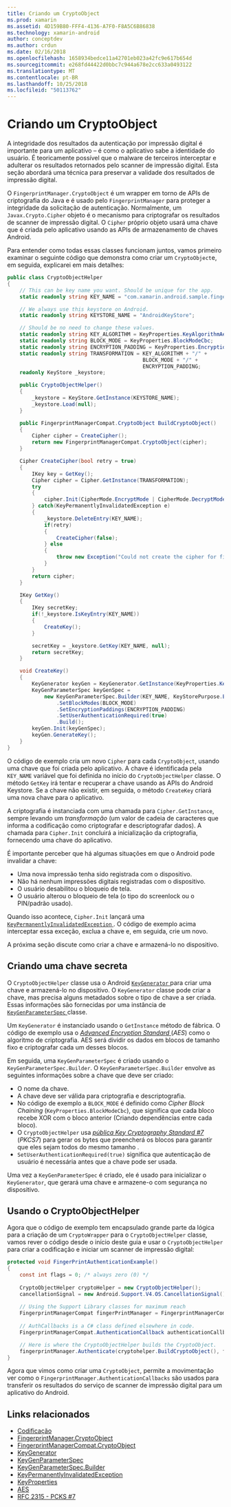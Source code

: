 ```yaml
---
title: Criando um CryptoObject
ms.prod: xamarin
ms.assetid: 4D159B80-FFF4-4136-A7F0-F8A5C6B86838
ms.technology: xamarin-android
author: conceptdev
ms.author: crdun
ms.date: 02/16/2018
ms.openlocfilehash: 1658934bedce11a42701eb023a42fc9e617b654d
ms.sourcegitcommit: e268fd44422d0bbc7c944a678e2cc633a0493122
ms.translationtype: MT
ms.contentlocale: pt-BR
ms.lasthandoff: 10/25/2018
ms.locfileid: "50113762"
---
```

# <a name="creating-a-cryptoobject"></a>Criando um CryptoObject

A integridade dos resultados da autenticação por impressão digital é importante para um aplicativo &ndash; é como o aplicativo sabe a identidade do usuário. É teoricamente possível que o malware de terceiros interceptar e adulterar os resultados retornados pelo scanner de impressão digital. Esta seção abordará uma técnica para preservar a validade dos resultados de impressão digital. 

O `FingerprintManager.CryptoObject` é um wrapper em torno de APIs de criptografia do Java e é usado pelo `FingerprintManager` para proteger a integridade da solicitação de autenticação. Normalmente, um `Javax.Crypto.Cipher` objeto é o mecanismo para criptografar os resultados de scanner de impressão digital. O `Cipher` próprio objeto usará uma chave que é criada pelo aplicativo usando as APIs de armazenamento de chaves Android.

Para entender como todas essas classes funcionam juntos, vamos primeiro examinar o seguinte código que demonstra como criar um `CryptoObject`e, em seguida, explicarei em mais detalhes:

```csharp
public class CryptoObjectHelper
{
    // This can be key name you want. Should be unique for the app.
    static readonly string KEY_NAME = "com.xamarin.android.sample.fingerprint_authentication_key";

    // We always use this keystore on Android.
    static readonly string KEYSTORE_NAME = "AndroidKeyStore";

    // Should be no need to change these values.
    static readonly string KEY_ALGORITHM = KeyProperties.KeyAlgorithmAes;
    static readonly string BLOCK_MODE = KeyProperties.BlockModeCbc;
    static readonly string ENCRYPTION_PADDING = KeyProperties.EncryptionPaddingPkcs7;
    static readonly string TRANSFORMATION = KEY_ALGORITHM + "/" +
                                            BLOCK_MODE + "/" +
                                            ENCRYPTION_PADDING;
    readonly KeyStore _keystore;

    public CryptoObjectHelper()
    {
        _keystore = KeyStore.GetInstance(KEYSTORE_NAME);
        _keystore.Load(null);
    }

    public FingerprintManagerCompat.CryptoObject BuildCryptoObject()
    {
        Cipher cipher = CreateCipher();
        return new FingerprintManagerCompat.CryptoObject(cipher);
    }

    Cipher CreateCipher(bool retry = true)
    {
        IKey key = GetKey();
        Cipher cipher = Cipher.GetInstance(TRANSFORMATION);
        try
        {
            cipher.Init(CipherMode.EncryptMode | CipherMode.DecryptMode, key);
        } catch(KeyPermanentlyInvalidatedException e)
        {
            _keystore.DeleteEntry(KEY_NAME);
            if(retry)
            {
                CreateCipher(false);
            } else
            {
                throw new Exception("Could not create the cipher for fingerprint authentication.", e);
            }
        }
        return cipher;
    }

    IKey GetKey()
    {
        IKey secretKey;
        if(!_keystore.IsKeyEntry(KEY_NAME))
        {
            CreateKey();
        }

        secretKey = _keystore.GetKey(KEY_NAME, null);
        return secretKey;
    }

    void CreateKey()
    {
        KeyGenerator keyGen = KeyGenerator.GetInstance(KeyProperties.KeyAlgorithmAes, KEYSTORE_NAME);
        KeyGenParameterSpec keyGenSpec =
            new KeyGenParameterSpec.Builder(KEY_NAME, KeyStorePurpose.Encrypt | KeyStorePurpose.Decrypt)
                .SetBlockModes(BLOCK_MODE)
                .SetEncryptionPaddings(ENCRYPTION_PADDING)
                .SetUserAuthenticationRequired(true)
                .Build();
        keyGen.Init(keyGenSpec);
        keyGen.GenerateKey();
    }
}
```

O código de exemplo cria um novo `Cipher` para cada `CryptoObject`, usando uma chave que foi criada pelo aplicativo. A chave é identificada pela `KEY_NAME` variável que foi definida no início do `CryptoObjectHelper` classe. O método `GetKey` irá tentar e recuperar a chave usando as APIs do Android Keystore. Se a chave não existir, em seguida, o método `CreateKey` criará uma nova chave para o aplicativo.

A criptografia é instanciada com uma chamada para `Cipher.GetInstance`, sempre levando um _transformação_ (um valor de cadeia de caracteres que informa a codificação como criptografar e descriptografar dados). A chamada para `Cipher.Init` concluirá a inicialização da criptografia, fornecendo uma chave do aplicativo. 

É importante perceber que há algumas situações em que o Android pode invalidar a chave: 

* Uma nova impressão tenha sido registrada com o dispositivo.
* Não há nenhum impressões digitais registradas com o dispositivo.
* O usuário desabilitou o bloqueio de tela.
* O usuário alterou o bloqueio de tela (o tipo do screenlock ou o PIN/padrão usado).

Quando isso acontece, `Cipher.Init` lançará uma [ `KeyPermanentlyInvalidatedException` ](http://developer.android.com/reference/android/security/keystore/KeyPermanentlyInvalidatedException.html). O código de exemplo acima interceptar essa exceção, exclua a chave e, em seguida, crie um novo.

A próxima seção discute como criar a chave e armazená-lo no dispositivo.

## <a name="creating-a-secret-key"></a>Criando uma chave secreta

O `CryptoObjectHelper` classe usa o Android [ `KeyGenerator` ](https://developer.xamarin.com/api/type/Javax.Crypto.KeyGenerator/) para criar uma chave e armazená-lo no dispositivo. O `KeyGenerator` classe pode criar a chave, mas precisa alguns metadados sobre o tipo de chave a ser criada. Essas informações são fornecidas por uma instância de [ `KeyGenParameterSpec` ](http://developer.android.com/reference/android/security/keystore/KeyGenParameterSpec.html) classe. 

Um `KeyGenerator` é instanciado usando o `GetInstance` método de fábrica. O código de exemplo usa o [ _Advanced Encryption Standard_ ](https://en.wikipedia.org/wiki/Advanced_Encryption_Standard) (_AES_) como o algoritmo de criptografia. AES será dividir os dados em blocos de tamanho fixo e criptografar cada um desses blocos.

Em seguida, uma `KeyGenParameterSpec` é criado usando o `KeyGenParameterSpec.Builder`. O `KeyGenParameterSpec.Builder` envolve as seguintes informações sobre a chave que deve ser criado:

* O nome da chave.
* A chave deve ser válida para criptografia e descriptografia.
* No código de exemplo a `BLOCK_MODE` é definido como _Cipher Block Chaining_ (`KeyProperties.BlockModeCbc`), que significa que cada bloco recebe XOR com o bloco anterior (Criando dependências entre cada bloco). 
* O `CryptoObjectHelper` usa [ _pública Key Cryptography Standard #7_ ](https://tools.ietf.org/html/rfc2315) (_PKCS7_) para gerar os bytes que preencherá os blocos para garantir que eles sejam todos do mesmo tamanho .
* `SetUserAuthenticationRequired(true)` significa que autenticação de usuário é necessária antes que a chave pode ser usada.

Uma vez a `KeyGenParameterSpec` é criado, ele é usado para inicializar o `KeyGenerator`, que gerará uma chave e armazene-o com segurança no dispositivo. 

## <a name="using-the-cryptoobjecthelper"></a>Usando o CryptoObjectHelper

Agora que o código de exemplo tem encapsulado grande parte da lógica para a criação de um `CryptoWrapper` para o `CryptoObjectHelper` classe, vamos rever o código desde o início deste guia e usar o `CryptoObjectHelper` para criar a codificação e iniciar um scanner de impressão digital: 

```csharp
protected void FingerPrintAuthenticationExample()
{
    const int flags = 0; /* always zero (0) */
    
    CryptoObjectHelper cryptoHelper = new CryptoObjectHelper();
    cancellationSignal = new Android.Support.V4.OS.CancellationSignal();
    
    // Using the Support Library classes for maximum reach
    FingerprintManagerCompat fingerPrintManager = FingerprintManagerCompat.From(this);
    
    // AuthCallbacks is a C# class defined elsewhere in code.
    FingerprintManagerCompat.AuthenticationCallback authenticationCallback = new MyAuthCallbackSample(this);

    // Here is where the CryptoObjectHelper builds the CryptoObject. 
    fingerprintManager.Authenticate(cryptohelper.BuildCryptoObject(), flags, cancellationSignal, authenticationCallback, null);
}
```

Agora que vimos como criar uma `CryptoObject`, permite a movimentação ver como o `FingerprintManager.AuthenticationCallbacks` são usados para transferir os resultados do serviço de scanner de impressão digital para um aplicativo do Android.



## <a name="related-links"></a>Links relacionados

- [Codificação](https://developer.xamarin.com/api/type/Javax.Crypto.Cipher/)
- [FingerprintManager.CryptoObject](http://developer.android.com/reference/android/hardware/fingerprint/FingerprintManager.CryptoObject.html)
- [FingerprintManagerCompat.CryptoObject](http://developer.android.com/reference/android/support/v4/hardware/fingerprint/FingerprintManagerCompat.CryptoObject.html)
- [KeyGenerator](https://developer.xamarin.com/api/type/Javax.Crypto.KeyGenerator/)
- [KeyGenParameterSpec](http://developer.android.com/reference/android/security/keystore/KeyGenParameterSpec.html)
- [KeyGenParameterSpec.Builder](http://developer.android.com/reference/android/security/keystore/KeyGenParameterSpec.Builder.html)
- [KeyPermanentlyInvalidatedException](http://developer.android.com/reference/android/security/keystore/KeyPermanentlyInvalidatedException.html)
- [KeyProperties](http://developer.android.com/reference/android/security/keystore/KeyProperties.html)
- [AES](https://en.wikipedia.org/wiki/Advanced_Encryption_Standard)
- [RFC 2315 - PCKS #7](https://tools.ietf.org/html/rfc2315)
